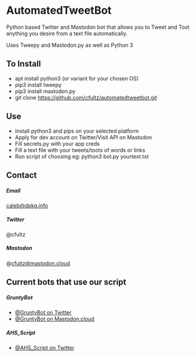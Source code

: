 # AutomatedTweetBot
Python based Twitter and Mastodon bot that allows you to Tweet and Toot anything you desire from a text file automatically.

Uses Tweepy and Mastodon.py as well as Python 3

## To Install
- apt install python3 (or variant for your chosen OS)
- pip3 install tweepy
- pip3 install mastodon.py
- git clone https://github.com/cfultz/automatedtweetbot.git


## Use
- Install python3 and pips on your selected platform
- Apply for dev account on Twitter/Visit API on Mastodon
- Fill secrets.py with your app creds
- Fill a text file with your tweets/toots of words or links
- Run script of choosing eg: python3 bot.py yourtext.txt



## Contact
##### Email 
caleb@dpkg.info
##### Twitter
@cfultz
##### Mastodon
@cfultz@mastodon.cloud



## Current bots that use our script

##### GruntyBot
- [@GruntyBot on Twitter](https://twitter.com/gruntybot)
- [@GruntyBot on Mastodon.cloud](https://mastodon.cloud/@gruntybot)

##### AHS_Script
- [@AHS_Script on Twitter](https://twitterr.com/ahs_script)
